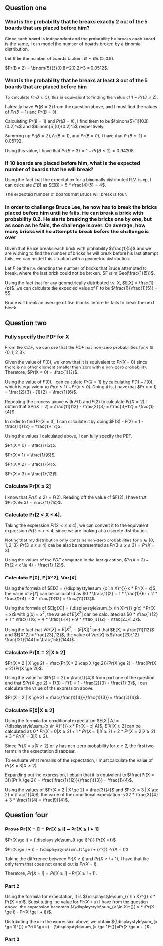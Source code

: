 ## Question one

### What is the probability that he breaks exactly 2 out of the 5 boards that are placed before him?
Since each board is independent and the probability he breaks each board is the same, I can model the 
number of boards broken by a binomial distribution.

Let $B$ be the number of boards broken. $B \sim Bin(5, 0.8)$.

$Pr(B = 2) = \binom{5}{2}(0.8)^2(0.2)^3 = 0.0512$.

### What is the probability that he breaks at least 3 out of the 5 boards that are placed before him
To calculate $Pr(B \ge 3)$, this is equivalent to finding the value of $1 - Pr(B \le 2)$.

I already have $Pr(B = 2)$ from the question above, and I must find the values of $Pr(B = 1)$ and 
$Pr(B = 0)$.

Calculating $Pr(B = 1)$ and $Pr(B = 0)$, I find them to be $\binom{5}{1}(0.8)(0.2)^4$ and $\binom{5}{0}(0.2)^5$ respectively.

Summing up $Pr(B = 2), Pr(B = 1),$ and $Pr(B = 0)$, I have that $Pr(B \le 2) = 0.05792$.

Using this value, I have that $Pr(B \ge 3) = 1 - Pr(B \le 2) = 0.94208$.

### If 10 boards are placed before him, what is the expected number of boards that he will break?
Using the fact that the expectation for a binomally distributed R.V. is np, I can calculate 
$E[B]$ as $E[B] = 5 * \frac{4}{5} = 4$.

The expected number of boards that Bruce will break is four.

### In order to challenge Bruce Lee, he now has to break the bricks placed before him until he fails. He can break a brick with probability 0.2. He starts breaking the bricks one by one, but as soon as he fails, the challenge is over. On average, how many bricks will he attempt to break before the challenge is over
Given that Bruce breaks each brick with probability $\frac{1}{5}$ and we are wishing to find the number of bricks he will break 
before his last attempt fails, we can model this situation with a geometric distribution.

Let $F$ be the r.v. denoting the number of bricks that Bruce attempted to break, where the last brick could not be broken.
$F \sim Geo(\frac{1}{5})$.

Using the fact that for any geometrically distributed r.v. X, $E[X] = \frac{1}{p}$, we can calculate the expected value of 
F to be $\frac{1}{\frac{1}{5}} = 5$.

Bruce will break an average of five blocks before he fails to break the next block. 

## Question two

### Fully specify the PDF for X

From the $CDF$, we can see that the $PDF$ has non-zero probabilities for $x \in \{0, 1, 2, 3\}$.

Given the value of $F(0)$, we know that it is equivalent to $Pr(X = 0)$ since there is no other element smaller than 
zero with a non-zero probability. Therefore, $Pr(X = 0) = \frac{1}{2}$.

Using the value of $F(0)$, I can calculate $Pr(X = 1)$ by calculating $F(1) - F(0)$, which is equivalent to $Pr(x \le 1) - Pr(x \le 0)$. 
Doing this, I have that $Pr(x = 1) = \frac{2}{3} - {1}{2} = \frac{1}{6}$.

Repeating the process above with $F(1)$ and $F(2)$ to calculate $Pr(X = 2)$, I obtain that $Pr(X = 2) = \frac{11}{12} - \frac{2}{3} = \frac{3}{12} = \frac{1}{4}$.

In order to find $Pr(X = 3)$, I can calculate it by doing $F(3) - F(2) = 1 - \frac{11}{12} = \frac{1}{12}$.

Using the values I calculated above, I can fully specify the PDF.

$Pr(X = 0) = \frac{1}{2}$.

$Pr(X = 1) = \frac{1}{6}$.

$Pr(X = 2) = \frac{1}{4}$.

$Pr(X = 3) = \frac{1}{12}$.

### Calculate Pr[X ≤ 2]
I know that $Pr(X \le 2) = F(2)$. Reading off the value of $F(2), I have that
$Pr(X \le 2) = \frac{11}{12}$.

### Calculate Pr[2 < X ≤ 4].

Taking the expression $Pr(2 < x \le 4)$, we can convert it to the equivalent expression $Pr(3 \le x \le 4)$ since we are 
looking at a discrete distribution.

Noting that my distribution only contains non-zero probabilities for $x \in \{0, 1, 2, 3\}$,
$Pr(3 \le x \le 4)$ can be also be represented as $Pr(3 \le x \le 3) = Pr(X = 3)$.

Using the values of the $PDF$ computed in the last question, $Pr(X = 3) = Pr(2 < x \le 4) = \frac{1}{12}$.

### Calculate E[X], E[X^2], Var[X]

Using the formula of $E[X] = {\displaystyle\sum_{x \in X}^{}} x * Pr(X = x)$, the value of $E[X]$ can be calculated 
as $0 * \frac{1}{2} + 1 * \frac{1}{6} + 2 * \frac{1}{4} + 3 * \frac{1}{12} = \frac{11}{12}$.

Using the formula of $E[g(X)] = {\displaystyle\sum_{x \in X}^{}} g(x) * Pr(X = x)$ with $g(x) = x^2$,
the value of $E[X^2]$ can be calculated as $0 * \frac{1}{2} + 1 * \frac{1}{6} + 4 * \frac{1}{4} + 9 * \frac{1}{12} = \frac{23}{12}$.

Using the fact that $Var[X] = E[X^2] - (E[X])^2$ and that $E[X] = \frac{11}{12}$ and $E[X^2] = \frac{23}{12}$, 
the value of $Var[X]$ is $\frac{23}{12} - \frac{121}{144} = \frac{155}{144}$.

### Calculate Pr[X = 2|X ≥ 2]

$Pr(X = 2 | X \ge 2) = \frac{Pr(X = 2 \cap X \ge 2)}{Pr(X \ge 2} = \frac{Pr(X = 2}{Pr(X \ge 2)}$.

Using the value for $Pr(X = 2) = \frac{1}{4}$ from part one of the question and that $Pr(X \ge 2) = F(3) - F(1) = 1 - \frac{2}{3} = \frac{1}{3}$,
I can calculate the value of the expression above.

$Pr(X = 2 | X \ge 2)  = \frac{\frac{1}{4}}{\frac{1}{3}} = \frac{3}{4}$ .

### Calculate E[X|X ≥ 2]

Using the formula for conditional expectation $E[X | A]  = {\displaystyle\sum_{x \in X}^{}} x * Pr(X = x| A)$, $E[X | X \ge 2]$ 
can be calculated as $0 * Pr(X = 0 | X \ge 2) + 1 * Pr(X = 1| X \ge 2) + 2 * Pr(X = 2 | X \ge 2) + 3 * Pr(X = 3 | X \ge 2)$.

Since $Pr(X = x | X \ge 2)$ only has non-zero probability for $x \ge 2$, the first two terms in the expectation disappear.

To evaluate what remains of the expectation, I must calculate the value of $Pr(X = 3 | X \ge 2)$.

Expanding out the expression, I obtain that it is equivalent to $\frac{Pr(X = 3)}{Pr(X \ge 2)} = \frac{\frac{1}{12}}{\frac{1}{3}} = \frac{1}{4}$.

Using the values of $Pr(X = 2 | X \ge 2) = \frac{3}{4}$ and $Pr(X = 3 | X \ge 2) = \frac{1}{4}$, the value of the 
conditional expectation is $2 * \frac{3}{4} + 3 * \frac{1}{4} = \frac{9}{4}$.


## Question four

### Prove Pr[X = i] = Pr[X ≥ i] − Pr[X ≥ i + 1] 
$Pr(X \ge i) = {\displaystyle\sum_{t \ge i}^{}} Pr(X = t)$

$Pr(X \ge i + i) = {\displaystyle\sum_{t \ge i + i}^{}} Pr(X = t)$

Taking the difference between $Pr(X \ge i)$ and $Pr(X \ge i + 1)$, I have that the only term that does not 
cancel out is $Pr(X = i)$.

Therefore, $Pr[X = i] = Pr[X ≥ i] − Pr[X ≥ i + 1]$.

### Part 2
Using the formula for expectation, it is  ${\displaystyle\sum_{x \in X}^{}} x * Pr(X = x)$.
Substituting the value for $Pr(X = x)$ I have from the question above, the expression becomes
${\displaystyle\sum_{x \in X}^{}} x * (Pr(X \ge i) - Pr(X \ge i + i))$.

Distributing the x in the expression above, we obtain
${\displaystyle\sum_{x \ge 1}^{}} xPr(X \ge x) -  {\displaystyle\sum_{x \ge 1}^{}}xPr(X \ge x + i)$.

### Part 3


